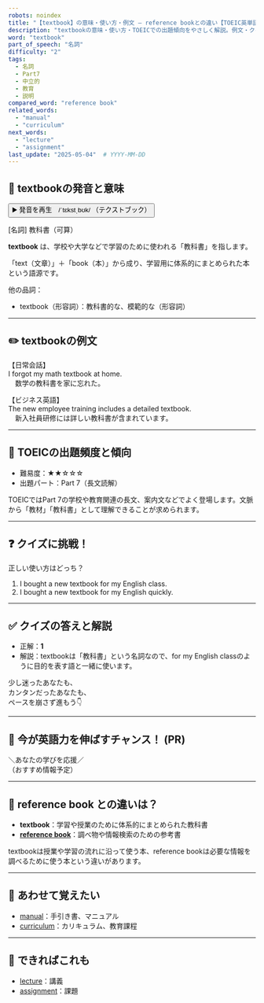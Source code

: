 ```yaml
---
robots: noindex
title: "【textbook】の意味・使い方・例文 ― reference bookとの違い【TOEIC英単語】"
description: "textbookの意味・使い方・TOEICでの出題傾向をやさしく解説。例文・クイズ付きでreference bookとの違いもわかりやすく学べます。"
word: "textbook"
part_of_speech: "名詞"
difficulty: "2"
tags:
  - 名詞
  - Part7
  - 中立的
  - 教育
  - 説明
compared_word: "reference book"
related_words:
  - "manual"
  - "curriculum"
next_words:
  - "lecture"
  - "assignment"
last_update: "2025-05-04"  # YYYY-MM-DD
---
```


## 🔰 textbookの発音と意味

<button class="play-audio" onclick="playTTS('textbook')">
  <span class="play-audio-main">
    ▶️ 発音を再生　/ˈtɛkstˌbʊk/
  </span>
  <span class="play-audio-sub">
    （テクストブック）
  </span>
</button>

[名詞] 教科書（可算）

**textbook** は、学校や大学などで学習のために使われる「教科書」を指します。

「text（文章）」＋「book（本）」から成り、学習用に体系的にまとめられた本という語源です。

他の品詞：  
- textbook（形容詞）：教科書的な、模範的な（形容詞）

---

## ✏️ textbookの例文

【日常会話】  
I forgot my math textbook at home.  
　数学の教科書を家に忘れた。

【ビジネス英語】  
The new employee training includes a detailed textbook.  
　新入社員研修には詳しい教科書が含まれています。

---

## 🎯 TOEICの出題頻度と傾向

- 難易度：★★☆☆☆
- 出題パート：Part 7（長文読解）

TOEICではPart 7の学校や教育関連の長文、案内文などでよく登場します。文脈から「教材」「教科書」として理解できることが求められます。

---

## ❓ クイズに挑戦！

正しい使い方はどっち？

1. I bought a new textbook for my English class.  
2. I bought a new textbook for my English quickly.

---

## ✅ クイズの答えと解説

- 正解：**1**
- 解説：textbookは「教科書」という名詞なので、for my English classのように目的を表す語と一緒に使います。

少し迷ったあなたも、  
カンタンだったあなたも、  
ペースを崩さず進もう👇️

---

## 🚀 今が英語力を伸ばすチャンス！ (PR)

<div class="info-center">
＼あなたの学びを応援／<br>  
（おすすめ情報予定）
</div>

---

## 🤔  reference book との違いは？

- **textbook**：学習や授業のために体系的にまとめられた教科書
- **[reference book](/word/reference_book/)**：調べ物や情報検索のための参考書

textbookは授業や学習の流れに沿って使う本、reference bookは必要な情報を調べるために使う本という違いがあります。

---

## 🧩 あわせて覚えたい

- [manual](/word/manual/)：手引き書、マニュアル
- [curriculum](/word/curriculum/)：カリキュラム、教育課程

---

## 📖 できればこれも

- [lecture](/word/lecture/)：講義
- [assignment](/word/assignment/)：課題

<!-- cvid: aid18_bid37 -->
